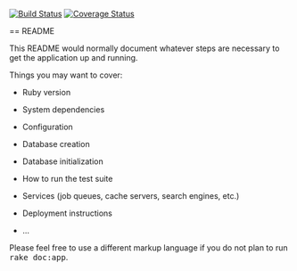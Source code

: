 [![Build Status](https://travis-ci.org/BohdanChaban/cursor_rails_web.svg?branch=master)](https://travis-ci.org/BohdanChaban/cursor_rails_web?branch=master)
[![Coverage Status](https://coveralls.io/repos/github/BohdanChaban/cursor_rails_web/badge.svg?branch=master)](https://coveralls.io/github/BohdanChaban/cursor_rails_web?branch=master)

== README

This README would normally document whatever steps are necessary to get the
application up and running.

Things you may want to cover:

* Ruby version

* System dependencies

* Configuration

* Database creation

* Database initialization

* How to run the test suite

* Services (job queues, cache servers, search engines, etc.)

* Deployment instructions

* ...


Please feel free to use a different markup language if you do not plan to run
<tt>rake doc:app</tt>.
